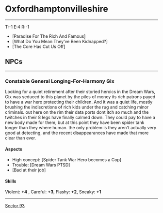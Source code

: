 # Oxfordhamptonvilleshire
___
T:-1 E:4 R:-1
- [Paradise For The Rich And Famous]
- [What Do You Mean They’ve Been Kidnapped?]
- [The Core Has Cut Us Off]

## NPCs
___
### Constable General Longing-For-Harmony Gix
Looking for a quiet retirement after their storied heroics in the Dream Wars, Gix was seduced to this planet by the piles of money its rich patrons payed to have a war hero protecting their children. And it was a quiet life, mostly brushing the indiscretions of rich kids under the rug and catching minor criminals. out here on the rim their data ports dont itch so much and the twitches in their 8 legs have finally calmed down. They could pay to have a new body made for them, but at this point they have been spider tank longer than they where human. the only problem is they aren't actually very good at detecting, and the recent disappearances have made that more clear than ever.

#### Aspects
- High concept: [Spider Tank War Hero becomes a Cop]
- Trouble: [Dream Wars PTSD]
- [Bad at their job]

#### Skills
Violent: **+4** , Careful: **+3**, Flashy: **+2**, Sneaky: **+1**

___
[Sector 93](../../Sector93.md)
